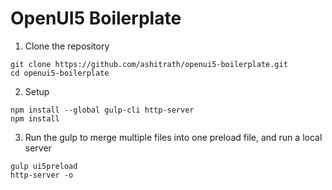 # OpenUI5 Boilerplate

1. Clone the repository

  ```
  git clone https://github.com/ashitrath/openui5-boilerplate.git
  cd openui5-boilerplate
  ```

2. Setup

  ```
  npm install --global gulp-cli http-server
  npm install
  ```

3. Run the gulp to merge multiple files into one preload file, and run a local server

  ```
  gulp ui5preload
  http-server -o
  ```
